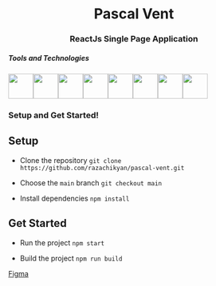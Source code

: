 <h1 align="center">Pascal Vent</h1>

<h3 align="center">
  ReactJs Single Page Application
</h3>

<h5>Tools and Technologies</h5>
<div style="display: flex; flex-direction: row; flex-wrap: wrap; margin: 0 auto;">
  <a href="https://www.typescriptlang.org/"><img width="50" height="50" src="https://www.svgrepo.com/show/354478/typescript-icon.svg" /></a>
  <a href="https://react.dev/"><img width="50" height="50" src="https://www.svgrepo.com/show/327388/logo-react.svg" /></a>
  <a href="https://babeljs.io/"><img width="50" height="50" src="https://babeljs.io/img/babel.svg" /></a>
  <a href="https://webpack.js.org/"><img width="50" height="50" src="https://webpack.js.org/site-logo.c0e60df418e04f58.svg" /></a>
  <a href="https://reactrouter.com/"><img width="50" height="50" src="https://www.svgrepo.com/show/354262/react-router.svg" /></a>
  <a href="https://redux.js.org/"><img width="50" height="50" src="https://www.svgrepo.com/show/394395/redux.svg" /></a>
  <a href="https://sass-lang.com/"><img width="50" height="50" src="https://www.svgrepo.com/show/439306/sass.svg" /></a>
  <a href="https://reactrouter.com/"><img width="50" height="50" src="https://www.svgrepo.com/show/354262/react-router.svg" /></a>
</div>

<h3>
  Setup and Get Started!
</h3>

## Setup

- Clone the repository
`git clone https://github.com/razachikyan/pascal-vent.git`

- Choose the `main` branch `git checkout main`

- Install dependencies
`npm install`

## Get Started

- Run the project
`npm start`

- Build the project
`npm run build`

[Figma](https://www.figma.com/file/RnYKlNVTRDYqseHoV8mhUh/Pascal-Vent?node-id=0%3A1&mode=dev)

